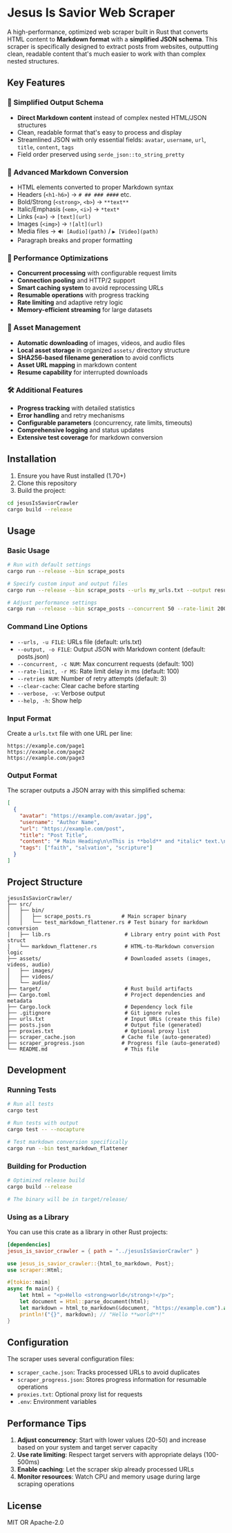 # Jesus Is Savior Web Scraper

A high-performance, optimized web scraper built in Rust that converts HTML content to **Markdown format** with a **simplified JSON schema**. This scraper is specifically designed to extract posts from websites, outputting clean, readable content that's much easier to work with than complex nested structures.

## Key Features

### 🎯 Simplified Output Schema
- **Direct Markdown content** instead of complex nested HTML/JSON structures
- Clean, readable format that's easy to process and display
- Streamlined JSON with only essential fields: `avatar`, `username`, `url`, `title`, `content`, `tags`
- Field order preserved using `serde_json::to_string_pretty`

### 📝 Advanced Markdown Conversion
- HTML elements converted to proper Markdown syntax
- Headers (`<h1-h6>`) → `# ## ### ####` etc.
- Bold/Strong (`<strong>`, `<b>`) → `**text**`
- Italic/Emphasis (`<em>`, `<i>`) → `*text*`
- Links (`<a>`) → `[text](url)`
- Images (`<img>`) → `![alt](url)`
- Media files → `🔊 [Audio](path)` / `▶️ [Video](path)`
- Paragraph breaks and proper formatting

### 🚀 Performance Optimizations
- **Concurrent processing** with configurable request limits
- **Connection pooling** and HTTP/2 support
- **Smart caching system** to avoid reprocessing URLs
- **Resumable operations** with progress tracking
- **Rate limiting** and adaptive retry logic
- **Memory-efficient streaming** for large datasets

### 💾 Asset Management
- **Automatic downloading** of images, videos, and audio files
- **Local asset storage** in organized `assets/` directory structure
- **SHA256-based filename generation** to avoid conflicts
- **Asset URL mapping** in markdown content
- **Resume capability** for interrupted downloads

### 🛠️ Additional Features
- **Progress tracking** with detailed statistics
- **Error handling** and retry mechanisms
- **Configurable parameters** (concurrency, rate limits, timeouts)
- **Comprehensive logging** and status updates
- **Extensive test coverage** for markdown conversion

## Installation

1. Ensure you have Rust installed (1.70+)
2. Clone this repository
3. Build the project:

```bash
cd jesusIsSaviorCrawler
cargo build --release
```

## Usage

### Basic Usage

```bash
# Run with default settings
cargo run --release --bin scrape_posts

# Specify custom input and output files
cargo run --release --bin scrape_posts --urls my_urls.txt --output results.json

# Adjust performance settings
cargo run --release --bin scrape_posts --concurrent 50 --rate-limit 200
```

### Command Line Options

- `--urls, -u FILE`: URLs file (default: urls.txt)
- `--output, -o FILE`: Output JSON with Markdown content (default: posts.json)
- `--concurrent, -c NUM`: Max concurrent requests (default: 100)
- `--rate-limit, -r MS`: Rate limit delay in ms (default: 100)
- `--retries NUM`: Number of retry attempts (default: 3)
- `--clear-cache`: Clear cache before starting
- `--verbose, -v`: Verbose output
- `--help, -h`: Show help

### Input Format

Create a `urls.txt` file with one URL per line:

```
https://example.com/page1
https://example.com/page2
https://example.com/page3
```

### Output Format

The scraper outputs a JSON array with this simplified schema:

```json
[
  {
    "avatar": "https://example.com/avatar.jpg",
    "username": "Author Name",
    "url": "https://example.com/post",
    "title": "Post Title",
    "content": "# Main Heading\n\nThis is **bold** and *italic* text.\n\n![Image](assets/images/hash.jpg)",
    "tags": ["faith", "salvation", "scripture"]
  }
]
```

## Project Structure

```
jesusIsSaviorCrawler/
├── src/
│   ├── bin/
│   │   ├── scrape_posts.rs          # Main scraper binary
│   │   └── test_markdown_flattener.rs # Test binary for markdown conversion
│   ├── lib.rs                        # Library entry point with Post struct
│   └── markdown_flattener.rs         # HTML-to-Markdown conversion logic
├── assets/                           # Downloaded assets (images, videos, audio)
│   ├── images/
│   ├── videos/
│   └── audio/
├── target/                           # Rust build artifacts
├── Cargo.toml                        # Project dependencies and metadata
├── Cargo.lock                        # Dependency lock file
├── .gitignore                        # Git ignore rules
├── urls.txt                          # Input URLs (create this file)
├── posts.json                        # Output file (generated)
├── proxies.txt                       # Optional proxy list
├── scraper_cache.json               # Cache file (auto-generated)
├── scraper_progress.json            # Progress file (auto-generated)
└── README.md                         # This file
```

## Development

### Running Tests

```bash
# Run all tests
cargo test

# Run tests with output
cargo test -- --nocapture

# Test markdown conversion specifically
cargo run --bin test_markdown_flattener
```

### Building for Production

```bash
# Optimized release build
cargo build --release

# The binary will be in target/release/
```

### Using as a Library

You can use this crate as a library in other Rust projects:

```toml
[dependencies]
jesus_is_savior_crawler = { path = "../jesusIsSaviorCrawler" }
```

```rust
use jesus_is_savior_crawler::{html_to_markdown, Post};
use scraper::Html;

#[tokio::main]
async fn main() {
    let html = "<p>Hello <strong>world</strong>!</p>";
    let document = Html::parse_document(html);
    let markdown = html_to_markdown(&document, "https://example.com").await;
    println!("{}", markdown); // "Hello **world**!"
}
```

## Configuration

The scraper uses several configuration files:

- `scraper_cache.json`: Tracks processed URLs to avoid duplicates
- `scraper_progress.json`: Stores progress information for resumable operations
- `proxies.txt`: Optional proxy list for requests
- `.env`: Environment variables

## Performance Tips

1. **Adjust concurrency**: Start with lower values (20-50) and increase based on your system and target server capacity
2. **Use rate limiting**: Respect target servers with appropriate delays (100-500ms)
3. **Enable caching**: Let the scraper skip already processed URLs
4. **Monitor resources**: Watch CPU and memory usage during large scraping operations

## License

MIT OR Apache-2.0
